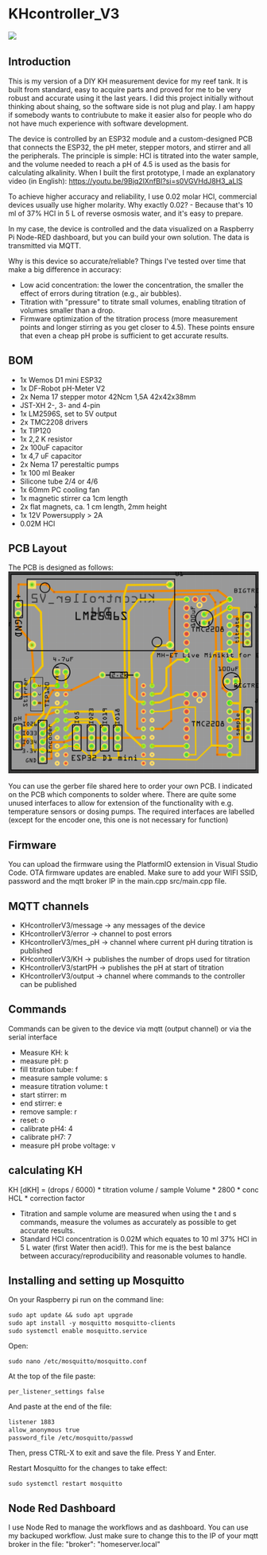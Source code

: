 # KHcontroller_V3

![](3dPrints/KHcontroller.jpeg)

## Introduction
This is my version of a DIY KH measurement device for my reef tank. It is built from standard, easy to acquire parts and proved for me to be very robust and accurate using it the last years. I did this project initially without thinking about shaing, so the software side is not plug and play. I am happy if somebody wants to contriubute to make it easier also for people who do not have much experience with software development.

The device is controlled by an ESP32 module and a custom-designed PCB that connects the ESP32, the pH meter, stepper motors, and stirrer and all the peripherals. The principle is simple: HCl is titrated into the water sample, and the volume needed to reach a pH of 4.5 is used as the basis for calculating alkalinity. When I built the first prototype, I made an explanatory video (in English):
https://youtu.be/9Bjq2lXnfBI?si=s0VGVHdJ8H3_aLlS

To achieve higher accuracy and reliability, I use 0.02 molar HCl, commercial devices usually use higher molarity. Why exactly 0.02? - Because that's 10 ml of 37% HCl in 5 L of reverse osmosis water, and it's easy to prepare.

In my case, the device is controlled and the data visualized on a Raspberry Pi Node-RED dashboard, but you can build your own solution. The data is transmitted via MQTT.

Why is this device so accurate/reliable? Things I've tested over time that make a big difference in accuracy:
- Low acid concentration: the lower the concentration, the smaller the effect of errors during titration (e.g., air bubbles).
- Titration with "pressure" to titrate small volumes, enabling titration of volumes smaller than a drop.
- Firmware optimization of the titration process (more measurement points and longer stirring as you get closer to 4.5).
These points ensure that even a cheap pH probe is sufficient to get accurate results.

## BOM

- 1x Wemos D1 mini ESP32
- 1x DF-Robot pH-Meter V2
- 2x Nema 17 stepper motor  42Ncm 1,5A 42x42x38mm
- JST-XH 2-, 3- and 4-pin
- 1x LM2596S, set to 5V output
- 2x TMC2208 drivers
- 1x TIP120
- 1x 2,2 K resistor
- 2x 100uF capacitor
- 1x 4,7 uF capacitor
- 2x Nema 17 perestaltic pumps
- 1x 100 ml Beaker
- Silicone tube 2/4 or 4/6
- 1x 60mm PC cooling fan
- 1x magnetic stirrer ca 1cm length
- 2x flat magnets, ca. 1 cm length, 2mm height
- 1x 12V Powersupply > 2A
- 0.02M HCl


## PCB Layout

The PCB is designed as follows:
![](PCB/Layout.png)


You can use the gerber file shared here to order your own PCB. I indicated on the PCB which components to solder where.
There are quite some unused interfaces to allow for extension of the functionality with e.g. temperature sensors or dosing pumps. The required interfaces are labelled (except for the encoder one, this one is not necessary for function)

## Firmware

You can upload the firmware using the PlatformIO extension in Visual Studio Code. OTA firmware updates are enabled.
Make sure to add your WIFI SSID, password and the mqtt broker IP in the main.cpp src/main.cpp file.

## MQTT channels

- KHcontrollerV3/message -> any messages of the device
- KHcontrollerV3/error -> channel to post errors
- KHcontrollerV3/mes_pH -> channel where current pH during titration is published
- KHcontrollerV3/KH -> publishes the number of drops used for titration
- KHcontrollerV3/startPH -> publishes the pH at start of titration
- KHcontrollerV3/output -> channel where commands to the controller can be published

## Commands

Commands can be given to the device via mqtt (output channel) or via the serial interface
- Measure KH: k
- measure pH: p
- fill titration tube: f
- measure sample volume: s
- measure titration volume: t
- start stirrer: m
- end stirrer: e
- remove sample: r
- reset: o
- calibrate pH4: 4
- calibrate pH7: 7
- measure pH probe voltage: v


## calculating KH

KH [dKH] = (drops / 6000) * titration volume / sample Volume * 2800 * conc HCL * correction factor

- Titration and sample volume are measured when using the t and s commands, measure the volumes as accurately as possible to get accurate results.
- Standard HCl concentration is 0.02M which equates to 10 ml 37% HCl in 5 L water (first Water then acid!). This for me is the best balance between accuracy/reproducibility and reasonable volumes to handle.



## Installing and setting up Mosquitto
On your Raspberry pi run on the command line:

```
sudo apt update && sudo apt upgrade
sudo apt install -y mosquitto mosquitto-clients
sudo systemctl enable mosquitto.service
```

Open:
```
sudo nano /etc/mosquitto/mosquitto.conf
```

At the top of the file paste:
```
per_listener_settings false
```

And paste at the end of the file:
```
listener 1883
allow_anonymous true
password_file /etc/mosquitto/passwd
```
Then, press CTRL-X to exit and save the file. Press Y and Enter.
 
Restart Mosquitto for the changes to take effect:
```
sudo systemctl restart mosquitto
```


## Node Red Dashboard

I use Node Red to manage the workflows and as dashboard. You can use my backuped workflow. Just make sure to change this to the IP of your mqtt broker in the file:
"broker": "homeserver.local"